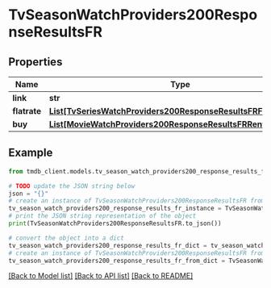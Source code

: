 # TvSeasonWatchProviders200ResponseResultsFR


## Properties

Name | Type | Description | Notes
------------ | ------------- | ------------- | -------------
**link** | **str** |  | [optional] 
**flatrate** | [**List[TvSeriesWatchProviders200ResponseResultsFRFlatrateInner]**](TvSeriesWatchProviders200ResponseResultsFRFlatrateInner.md) |  | [optional] 
**buy** | [**List[MovieWatchProviders200ResponseResultsFRRentInner]**](MovieWatchProviders200ResponseResultsFRRentInner.md) |  | [optional] 

## Example

```python
from tmdb_client.models.tv_season_watch_providers200_response_results_fr import TvSeasonWatchProviders200ResponseResultsFR

# TODO update the JSON string below
json = "{}"
# create an instance of TvSeasonWatchProviders200ResponseResultsFR from a JSON string
tv_season_watch_providers200_response_results_fr_instance = TvSeasonWatchProviders200ResponseResultsFR.from_json(json)
# print the JSON string representation of the object
print(TvSeasonWatchProviders200ResponseResultsFR.to_json())

# convert the object into a dict
tv_season_watch_providers200_response_results_fr_dict = tv_season_watch_providers200_response_results_fr_instance.to_dict()
# create an instance of TvSeasonWatchProviders200ResponseResultsFR from a dict
tv_season_watch_providers200_response_results_fr_from_dict = TvSeasonWatchProviders200ResponseResultsFR.from_dict(tv_season_watch_providers200_response_results_fr_dict)
```
[[Back to Model list]](../README.md#documentation-for-models) [[Back to API list]](../README.md#documentation-for-api-endpoints) [[Back to README]](../README.md)


